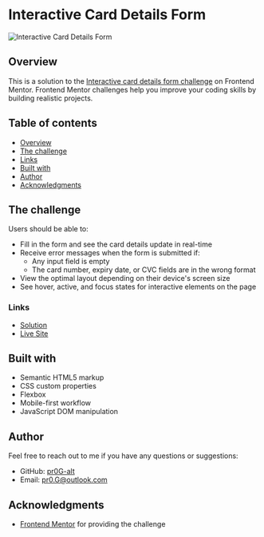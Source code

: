 # Interactive Card Details Form

![Interactive Card Details Form](./screenshot.jpg)

## Overview

This is a solution to the [Interactive card details form challenge](https://www.frontendmentor.io/challenges/interactive-card-details-form-XpS8cKZDWw) on Frontend Mentor. Frontend Mentor challenges help you improve your coding skills by building realistic projects.

## Table of contents

- [Overview](#overview)
- [The challenge](#the-challenge)
- [Links](#links)
- [Built with](#built-with)
- [Author](#author)
- [Acknowledgments](#acknowledgments)

## The challenge

Users should be able to:

- Fill in the form and see the card details update in real-time
- Receive error messages when the form is submitted if:
  - Any input field is empty
  - The card number, expiry date, or CVC fields are in the wrong format
- View the optimal layout depending on their device's screen size
- See hover, active, and focus states for interactive elements on the page

### Links

- [Solution](https://your-solution-url.com)
- [Live Site](https://pr0g-alt.github.io/Interactive-Card-Details-Form/)

## Built with

- Semantic HTML5 markup
- CSS custom properties
- Flexbox
- Mobile-first workflow
- JavaScript DOM manipulation

## Author

Feel free to reach out to me if you have any questions or suggestions:

- GitHub: [pr0G-alt](https://github.com/pr0G-alt)
- Email: pr0.G@outlook.com

## Acknowledgments

- [Frontend Mentor](https://www.frontendmentor.io) for providing the challenge
